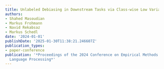 ```yaml
---
title: Unlabeled Debiasing in Downstream Tasks via Class-wise Low Variance Regularization
authors:
- Shahed Masoudian
- Markus Frohmann
- Navid Rekabsaz
- Markus Schedl
date: '2024-01-01'
publishDate: '2025-01-30T11:38:21.246607Z'
publication_types:
- paper-conference
publication: '*Proceedings of the 2024 Conference on Empirical Methods in Natural
  Language Processing*'
---
```

